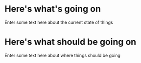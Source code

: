 # Here's what's going on
Enter some text here about the current state of things

# Here's what should be going on
Enter some text here about where things should be going

